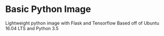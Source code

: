 # Basic Python Image
Lightweight python image with Flask and Tensorflow
Based off of Ubuntu 16.04 LTS and Python 3.5